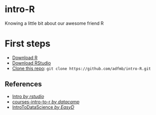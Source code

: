# intro-R
Knowing a little bit about our awesome friend R

# First steps
- [Download R](https://cran.itam.mx/)
- [Download RStudio](https://www.rstudio.com/products/rstudio/download/#download)
- [Clone this repo](https://www.rstudio.com/products/rstudio/download/#download):
  `git clone https://github.com/adfmb/intro-R.git`





## References
- [Intro *by rstudio*](https://github.com/rstudio/Intro)
- [courses-intro-to-r *by datacamp*](https://github.com/datacamp/courses-intro-to-r)
- [IntroToDataScience *by EasyD*](https://github.com/EasyD/IntroToDataScience)
